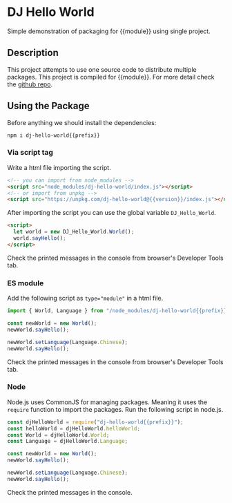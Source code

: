 # DJ Hello World
Simple demonstration of packaging for {{module}} using single project.

## Description
This project attempts to use one source code to distribute multiple packages.
This project is compiled for {{module}}. For more detail check the <a href="https://github.com/dakotaJang/dj-hello-world">github repo</a>.

## Using the Package
Before anything we should install the dependencies:
```
npm i dj-hello-world{{prefix}}
```

### Via script tag
Write a html file importing the script.
```html
<!-- you can import from node_modules -->
<script src="node_modules/dj-hello-world/index.js"></script>
<!-- or import from unpkg -->
<script src="https://unpkg.com/dj-hello-world@{{version}}/index.js"></script>
```
After importing the script you can use the global variable ```DJ_Hello_World```.
```html
<script>
  let world = new DJ_Hello_World.World();
  world.sayHello();
</script>
```
Check the printed messages in the console from browser's Developer Tools tab.

### ES module
Add the following script as ```type="module"``` in a html file.
```js
import { World, Language } from "/node_modules/dj-hello-world{{prefix}}/index{{file-prefix}}.js";

const newWorld = new World();
newWorld.sayHello();

newWorld.setLanguage(Language.Chinese);
newWorld.sayHello();
```
Check the printed messages in the console from browser's Developer Tools tab.

### Node
Node.js uses CommonJS for managing packages. Meaning it uses the ```require``` function to import the packages. Run the following script in node.js.
```js
const djHelloWorld = require("dj-hello-world{{prefix}}");
const helloWorld = djHelloWorld.helloWorld;
const World = djHelloWorld.World;
const Language = djHelloWorld.Language;

const newWorld = new World();
newWorld.sayHello();

newWorld.setLanguage(Language.Chinese);
newWorld.sayHello();
```
Check the printed messages in the console.
